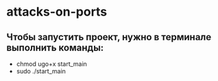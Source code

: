 # attacks-on-ports

## Чтобы запустить проект, нужно в терминале выполнить команды:

- chmod ugo+x start_main
- sudo ./start_main